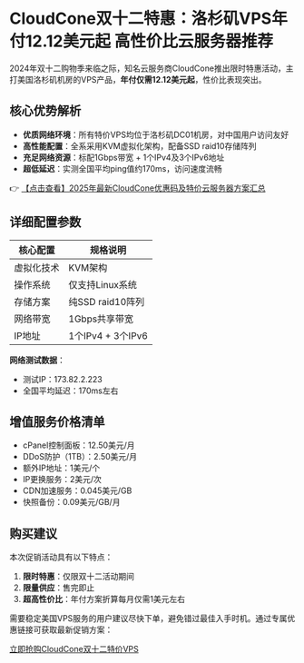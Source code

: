 # CloudCone双十二特惠：洛杉矶VPS年付12.12美元起 高性价比云服务器推荐

2024年双十二购物季来临之际，知名云服务商CloudCone推出限时特惠活动，主打美国洛杉矶机房的VPS产品，**年付仅需12.12美元起**，性价比表现突出。

## 核心优势解析

- **优质网络环境**：所有特价VPS均位于洛杉矶DC01机房，对中国用户访问友好
- **高性能配置**：全系采用KVM虚拟化架构，配备SSD raid10存储阵列
- **充足网络资源**：标配1Gbps带宽 + 1个IPv4及3个IPv6地址
- **超低延迟**：实测全国平均ping值约170ms，访问速度流畅

👉 [【点击查看】2025年最新CloudCone优惠码及特价云服务器方案汇总](https://bit.ly/Cloudcone)

## 详细配置参数

| 核心配置       | 规格说明                 |
|----------------|--------------------------|
| 虚拟化技术     | KVM架构                 |
| 操作系统       | 仅支持Linux系统         |
| 存储方案       | 纯SSD raid10阵列        |
| 网络带宽       | 1Gbps共享带宽           |
| IP地址         | 1个IPv4 + 3个IPv6       |

**网络测试数据**：
- 测试IP：173.82.2.223
- 全国平均延迟：170ms左右

## 增值服务价格清单

- cPanel控制面板：12.50美元/月
- DDoS防护（1TB）：2.50美元/月
- 额外IP地址：1美元/个
- IP更换服务：2美元/次
- CDN加速服务：0.045美元/GB
- 快照备份：0.09美元/GB/月

## 购买建议

本次促销活动具有以下特点：
1. **限时特惠**：仅限双十二活动期间
2. **限量供应**：售完即止
3. **超高性价比**：年付方案折算每月仅需1美元左右

需要稳定美国VPS服务的用户建议尽快下单，避免错过最佳入手时机。通过专属优惠链接可获取最新促销方案：

[立即抢购CloudCone双十二特价VPS](https://bit.ly/Cloudcone)